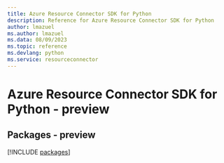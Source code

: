 ```yaml
---
title: Azure Resource Connector SDK for Python
description: Reference for Azure Resource Connector SDK for Python
author: lmazuel
ms.author: lmazuel
ms.data: 08/09/2023
ms.topic: reference
ms.devlang: python
ms.service: resourceconnector
---
```

# Azure Resource Connector SDK for Python - preview
## Packages - preview
[!INCLUDE [packages](resource-connector-index.md)]